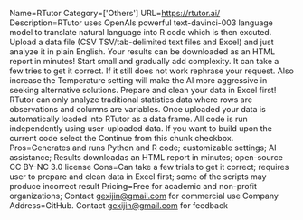 Name=RTutor
Category=['Others']
URL=https://rtutor.ai/
Description=RTutor uses OpenAIs powerful text-davinci-003 language model to translate natural language into R code which is then excuted. Upload a data file (CSV TSV/tab-delimited text files and Excel) and just analyze it in plain English. Your results can be downloaded as an HTML report in minutes! Start small and gradually add complexity. It can take a few tries to get it correct. If it still does not work rephrase your request. Also increase the Temperature setting will make the AI more aggressive in seeking alternative solutions. Prepare and clean your data in Excel first! RTutor can only analyze traditional statistics data where rows are observations and columns are variables. Once uploaded your data is automatically loaded into RTutor as a data frame. All code is run independently using user-uploaded data. If you want to build upon the current code select the Continue from this chunk checkbox.
Pros=Generates and runs Python and R code; customizable settings; AI assistance; Results downloadas an HTML report in minutes; open-source CC BY-NC 3.0 license
Cons=Can take a few trials to get it correct; requires user to prepare and clean data in Excel first; some of the scripts may produce incorrect result
Pricing=Free for academic and non-profit organizations; Contact gexijin@gmail.com for commercial use
Company Address=GitHub. Contact gexijin@gmail.com for feedback
